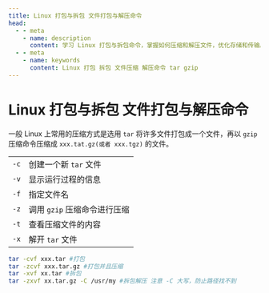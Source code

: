 ```yaml
---
title: Linux 打包与拆包 文件打包与解压命令
head:
  - - meta
    - name: description
      content: 学习 Linux 打包与拆包命令，掌握如何压缩和解压文件，优化存储和传输。
  - - meta
    - name: keywords
      content: Linux 打包 拆包 文件压缩 解压命令 tar gzip
---
```


# Linux 打包与拆包 文件打包与解压命令

一般 Linux 上常用的压缩方式是选用 `tar` 将许多文件打包成一个文件，再以 `gzip` 压缩命令压缩成 `xxx.tat.gz(或者 xxx.tgz)` 的文件。

|      |                              |
| ---- | ---------------------------- |
| `-c` | 创建一个新 `tar` 文件        |
| `-v` | 显示运行过程的信息           |
| `-f` | 指定文件名                   |
| `-z` | 调用 `gzip` 压缩命令进行压缩 |
| `-t` | 查看压缩文件的内容           |
| `-x` | 解开 `tar` 文件              |

```bash
tar -cvf xxx.tar #打包
tar -zcvf xxx.tar.gz #打包并且压缩
tar -xvf xx.tar #拆包
tar -zxvf xx.tar.gz -C /usr/my #拆包解压 注意 -C 大写，防止路径找不到
```
